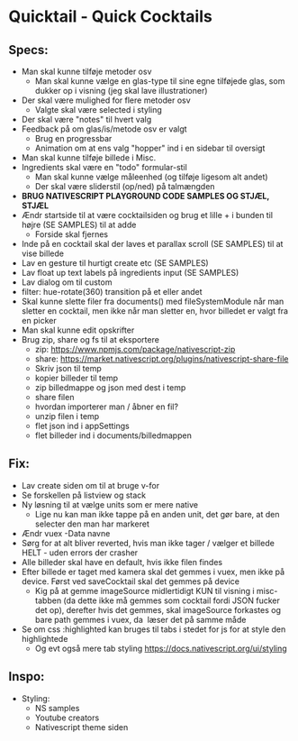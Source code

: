 # Quicktail - Quick Cocktails

## Specs:
- Man skal kunne tilføje metoder osv
	-	Man skal kunne vælge en glas-type til sine egne tilføjede glas, som dukker op i visning (jeg skal lave illustrationer)
- Der skal være mulighed for flere metoder osv
	- Valgte skal være selected i styling
- Der skal være "notes" til hvert valg
- Feedback på om glas/is/metode osv er valgt
	- Brug en progressbar
	-	Animation om at ens valg "hopper" ind i en sidebar til oversigt
- Man skal kunne tilføje billede i Misc.
- Ingredients skal være en "todo" formular-stil
	- Man skal kunne vælge måleenhed (og tilføje ligesom alt andet)
	- Der skal være sliderstil (op/ned) på talmængden
- **BRUG NATIVESCRIPT PLAYGROUND CODE SAMPLES OG STJÆL, STJÆL**
- Ændr startside til at være cocktailsiden og brug et lille + i bunden til højre (SE SAMPLES) til at adde
	- Forside skal fjernes
- Inde på en cocktail skal der laves et parallax scroll (SE SAMPLES) til at vise billede
- Lav en gesture til hurtigt create etc (SE SAMPLES)
- Lav float up text labels på ingredients input (SE SAMPLES)
- Lav dialog om til custom
- filter: hue-rotate(360) transition på et eller andet
- Skal kunne slette filer fra documents() med fileSystemModule når man sletter en cocktail, men ikke når man sletter en, hvor billedet er valgt fra en picker
- Man skal kunne edit opskrifter
- Brug zip, share og fs til at eksportere
	- zip: https://www.npmjs.com/package/nativescript-zip
	- share: https://market.nativescript.org/plugins/nativescript-share-file
	- Skriv json til temp
	- kopier billeder til temp
	- zip billedmappe og json med dest i temp
	- share filen
	- hvordan importerer man / åbner en fil?
	- unzip filen i temp
	- flet json ind i appSettings
	- flet billeder ind i documents/billedmappen

## Fix:
- Lav create siden om til at bruge v-for
- Se forskellen på listview og stack
- Ny løsning til at vælge units som er mere native
	- Lige nu kan man ikke tappe på en anden unit, det gør bare, at den selecter den man har markeret
- Ændr vuex -Data navne
- Sørg for at alt bliver reverted, hvis man ikke tager / vælger et billede HELT - uden errors der crasher
- Alle billeder skal have en default, hvis ikke filen findes
- Efter billede er taget med kamera skal det gemmes i vuex, men ikke på device. Først ved saveCocktail skal det gemmes på device
	- Kig på at gemme imageSource midlertidigt KUN til visning i misc-tabben (da dette ikke må gemmes som cocktail fordi JSON fucker det op), derefter hvis det gemmes, skal imageSource forkastes og bare path gemmes i vuex, da <Image> læser det på samme måde
- Se om css :highlighted kan bruges til tabs i stedet for js for at style den highlightede
	- Og evt også mere tab styling https://docs.nativescript.org/ui/styling

## Inspo:
- Styling:
	- NS samples
	- Youtube creators
	- Nativescript theme siden
